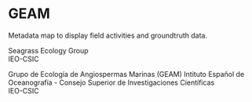 # GEAM
Metadata map to display field activities and groundtruth data.  

Seagrass Ecology Group  
IEO-CSIC  

Grupo de Ecología de Angiospermas Marinas  (GEAM)
Intituto Español de Oceanografía - Consejo Superior de Investigaciones Científicas  
IEO-CSIC  

  
